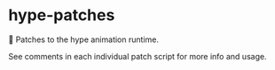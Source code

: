 # hype-patches
🤕 Patches to the hype animation runtime.

See comments in each individual patch script for more info and usage.

